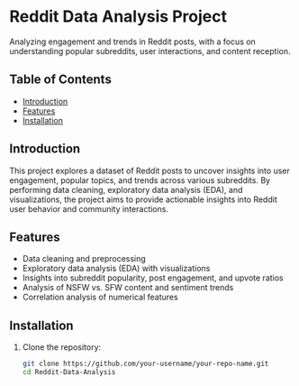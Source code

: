 # Reddit Data Analysis Project

Analyzing engagement and trends in Reddit posts, with a focus on understanding popular subreddits, user interactions, and content reception.

## Table of Contents

- [Introduction](#introduction)
- [Features](#features)
- [Installation](#installation)

## Introduction

This project explores a dataset of Reddit posts to uncover insights into user engagement, popular topics, and trends across various subreddits. By performing data cleaning, exploratory data analysis (EDA), and visualizations, the project aims to provide actionable insights into Reddit user behavior and community interactions.

## Features

- Data cleaning and preprocessing
- Exploratory data analysis (EDA) with visualizations
- Insights into subreddit popularity, post engagement, and upvote ratios
- Analysis of NSFW vs. SFW content and sentiment trends
- Correlation analysis of numerical features

## Installation

1. Clone the repository:
   ```bash
   git clone https://github.com/your-username/your-repo-name.git
   cd Reddit-Data-Analysis

